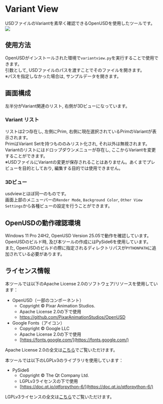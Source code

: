 # Variant View
USDファイルのVariantを素早く確認できるOpenUSDを使用したツールです。
![](README_resource/sample_window.gif)
## 使用方法
OpenUSDがインストールされた環境で`variantview.py`を実行することで使用できます。  
引数として, USDファイルのパスを渡すことでそのファイルを開きます。  
※パスを指定しなかった場合は, サンプルデータを開きます。  
## 画面構成
左半分がVariant関連のリスト, 右側が3Dビューになっています。  
### Variant リスト
リストは2つ存在し, 左側にPrim, 右側に現在選択されているPrimのVariantが表示されます。  
PrimはVariant Setを持つもののみリスト化され, それ以外は無視されます。  
Variantのリストにはドロップダウンメニューが存在し, ここからVariantを変更することができます。  
※USDファイルにVariantの変更が保存されることはありません。あくまでプレビューを目的としており, 編集する目的では使用できません。
### 3Dビュー
usdviewとほぼ同一のものです。  
画面上部のメニューバーの`Render Mode`, `Background Color`, `Other View Settings`から各種ビューの設定を行うことができます。

## OpenUSDの動作確認環境
Windows 11 Pro 24H2, OpenUSD Version 25.05で動作を確認しています。  
OpenUSDのビルド時, 及び本ツールの作成にはPySide6を使用しています。  
また, OpenUSDのビルドの際に指定されるディレクトリパスが`PYTHONPATH`に追加されている必要があります。

## ライセンス情報
本ツールでは以下のApache License 2.0のソフトウェア/リソースを使用しています：
- OpenUSD（一部のコンポーネント）
  - Copyright © Pixar Animation Studios.
  - Apache License 2.0の下で使用
  - https://github.com/PixarAnimationStudios/OpenUSD
- Google Fonts（アイコン）
  - Copyright © Google LLC
  - Apache License 2.0の下で使用
  - [https://fonts.google.com/](https://fonts.google.com/)  

Apache License 2.0の全文は[こちら](https://www.apache.org/licenses/LICENSE-2.0)でご覧いただけます。

本ツールでは以下のLGPLv3のライブラリを使用しています：
- PySide6
  - Copyright © The Qt Company Ltd.
  - LGPLv3ライセンスの下で使用
  - [https://doc.qt.io/qtforpython-6/](https://doc.qt.io/qtforpython-6/)

LGPLv3ライセンスの全文は[こちら](https://www.gnu.org/licenses/lgpl-3.0.html)でご覧いただけます。